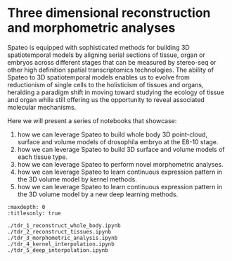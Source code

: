 # Three dimensional reconstruction and morphometric analyses

Spateo is equipped with sophisticated methods for building 3D spatiotemporal models by aligning serial sections of
tissue, organ or embryos across different stages that can be measured by stereo-seq or other high definition spatial
transcriptomics technologies. The ability of Spateo to 3D spatiotemporal models enables us to evolve from reductionism
of single cells to the holisticism of tissues and organs, heralding a paradigm shift in moving toward studying the
ecology of tissue and organ while still offering us the opportunity to reveal associated molecular mechanisms.

Here we will present a series of notebooks that showcase:

1. how we can leverage Spateo to build whole body 3D point-cloud, surface and volume models of drosophila embryo at the E8-10 stage.
2. how we can leverage Spateo to build 3D surface and volume models of each tissue type.
3. how we can leverage Spateo to perform novel morphometric analyses.
4. how we can leverage Spateo to learn continuous expression pattern in the 3D volume model by kernel methods.
5. how we can leverage Spateo to learn continuous expression pattern in the 3D volume model by a new deep learning methods.

```{toctree}
:maxdepth: 0
:titlesonly: true

./tdr_1_reconstruct_whole_body.ipynb
./tdr_2_reconstruct_tissues.ipynb
./tdr_3_morphometric_analysis.ipynb
./tdr_4_kernel_interpolation.ipynb
./tdr_5_deep_interpolation.ipynb
```